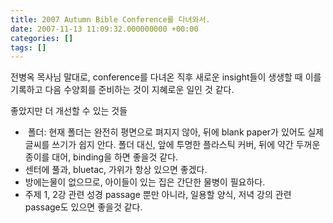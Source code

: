 ```yaml
---
title: 2007 Autumn Bible Conference를 다녀와서.
date: 2007-11-13 11:09:32.000000000 +00:00
categories: []
tags: []
---
```

<p>전병옥 목사님 말대로, conference를 다녀온 직후 새로운 insight들이 생생할 때 이를 기록하고 다음 수양회를 준비하는 것이 지혜로운 일인 것 같다.</p>
<p>좋았지만 더 개선할 수 있는 것들</p>
<ul>
<li> 폴더: 현재 폴더는 완전히 평면으로 펴지지 않아, 뒤에 blank paper가 있어도 실제 글씨를 쓰기가 쉽지 안다. 폴더 대신, 앞에 투명한 플라스틱 커버, 뒤에 약간 두꺼운 종이를 대어, binding을 하면 좋을것 같다.</li>
<li>센터에 풀과, bluetac, 가위가 항상 있으면 좋겠다.</li>
<li>방에는물이 없으므로, 아이들이 있는 집은 간단한 물병이 필요하다.</li>
<li>주제 1, 2강 관련 성경 passage 뿐만 아니라, 일용할 양식, 저녁 강의 관련 passage도 있으면 좋을것 같다.</li>
</ul>
